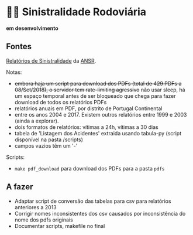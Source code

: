 # 🚨🚗 Sinistralidade Rodoviária

**em desenvolvimento**

## Fontes

[Relatórios de Sinistralidade](http://www.ansr.pt/Estatisticas/RelatoriosDeSinistralidade/Pages/default.aspx) da [ANSR](http://www.ansr.pt/).

Notas:  
- ~~embora haja um script para download dos PDFs (total de 429 PDFs a 08/Set/2018), o servidor tem rate-limiting agressivo~~ não usar sleep, há um espaço temporal antes de ser bloqueado que chega para fazer download de todos os relatórios PDFs
- relatórios anuais em PDF, por distrito de Portugal Continental
- entre os anos 2004 e 2017. Existem outros relatórios entre 1999 e 2003 (ainda a explorar).
- dois formatos de relatórios: vítimas a 24h, vítimas a 30 dias  
- tabela de 'Listagem dos Acidentes' extraida usando tabula-py (script disponível na pasta /scripts)  
- campos vazios têm um '-'

Scripts:
- `make pdf_download` para download dos PDFs para a pasta `pdfs`


## A fazer
- Adaptar script de conversão das tabelas para csv para relatórios anteriores a 2013
- Corrigir nomes inconsistentes dos csv causados por inconsistência do nome dos pdfs originais
- Documentar scripts, makefile no final
